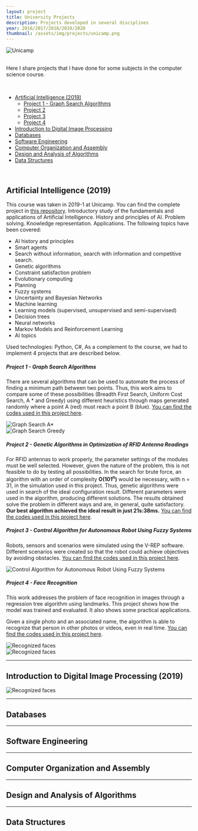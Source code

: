 ```yaml
---
layout: project
title: University Projects
description: Projects developed in several disciplines
year: 2016/2017/2018/2019/2020
thumbnail: /assets/img/projects/unicamp.png
---
```


<img class="img-project" src="/assets/img/projects/unicamp.png" alt="Unicamp" />

<br>
<br>

Here I share projects that I have done for some subjects in the computer science course.

<br>
<ul>
    <li><a href="#artificial-intelligence-2019">Artificial Intelligence (2019)</a>
        <ul>
            <li><a href="#project-1---graph-search-algorithms">Project 1 - Graph Search Algorithms</a></li>
            <li><a href="#project-2">Project 2</a></li>
            <li><a href="#project-3">Project 3</a></li>
            <li><a href="#project-4">Project 4</a></li>
        </ul>
    </li>
    <li><a href="#introduction-to-digital-image-processing">Introduction to Digital Image Processing</a></li>
    <li><a href="#databases">Databases</a></li>
    <li><a href="#software-engineering">Software Engineering</a></li>
    <li><a href="#computer-organization-and-assembly">Computer Organization and Assembly</a></li>
    <li><a href="#design-and-analysis-of-algorithms">Design and Analysis of Algorithms</a></li>
    <li><a href="#data-structures">Data Structures</a></li>
</ul>
<br>

## Artificial Intelligence (2019)

This course was taken in 2019-1 at Unicamp. You can find the complete project in <a
    href="https://github.com/gsalibi/artificial-intelligence-course" target="_blank">this repository</a>.
Introductory study of the fundamentals and applications of Artificial Intelligence. History and principles of AI.
Problem solving. Knowledge representation. Applications. The following topics have been covered:

- AI history and principles
- Smart agents
- Search without information, search with information and competitive search.
- Genetic algorithms
- Constraint satisfaction problem
- Evolutionary computing
- Planning
- Fuzzy systems
- Uncertainty and Bayesian Networks
- Machine learning
- Learning models (supervised, unsupervised and semi-supervised)
- Decision trees
- Neural networks
- Markov Models and Reinforcement Learning
- AI topics

Used technologies: Python, C#,
As a complement to the course, we had to implement 4 projects that are described below.


##### Project 1 - Graph Search Algorithms

There are several algorithms that can be used to automate the process of finding a minimum path between two points.
Thus, this work aims to compare some of these possibilities (Breadth First Search, Uniform Cost Search, A * and
Greedy) using different heuristics through maps generated randomly where a point A (red) must reach a point B (blue).
<a href="https://github.com/gsalibi/artificial-intelligence-course/tree/master/Project%201" target="_blank">You can find
    the codes used in this project here</a>.

<img class="img-project" src="/assets/img/projects/p1-a.png" alt="Graph Search A*" style="max-width: 600px" />
<br>
<img class="img-project" src="/assets/img/projects/p1-b.png" alt="Graph Search Greedy" style="max-width: 600px" />
<br>

##### Project 2 - Genetic Algorithms in Optimization of RFID Antenna Readings

For RFID antennas to work properly, the parameter settings of the modules must be well selected.
However, given the nature of the problem, this is not feasible to do by testing all possibilities.
In the search for brute force, an algorithm with an order of complexity **O(101<sup>n</sup>)** would be necessary, with
n = 31, in the simulation used in this project.
Thus, genetic algorithms were used in search of the ideal configuration result.
Different parameters were used in the algorithm, producing different solutions.
The results obtained solve the problem in different ways and are, in general, quite satisfactory.
**Our best algorithm achieved the ideal result in just 21s:38ms.** <a
    href="https://github.com/gsalibi/artificial-intelligence-course/tree/master/Project%202" target="_blank">You can
    find the codes used in this project here</a>.
<br>

##### Project 3 - Control Algorithm for Autonomous Robot Using Fuzzy Systems

Robots, sensors and scenarios were simulated using the V-REP software. Different scenarios were created so that the
robot could achieve objectives by avoiding obstacles. <a
    href="https://github.com/gsalibi/artificial-intelligence-course/tree/master/Project%203" target="_blank">You can
    find
    the codes used in this project here</a>.

<img class="img-project" src="/assets/img/projects/p3.jpg" alt="Control Algorithm for Autonomous Robot Using Fuzzy Systems" style="max-width: 600px" />
<br>

##### Project 4 - Face Recognition

This work addresses the problem of face recognition in images through a regression tree algorithm using landmarks.
This project shows how the model was trained and evaluated. It also shows some practical applications.

Given a single photo and an associated name, the algorithm is able to recognize that person in other photos or videos,
even in real time. <a
    href="https://github.com/gsalibi/artificial-intelligence-course/tree/master/Project%204%20-%20Final"
    target="_blank">You can find
    the codes used in this project here</a>.

<img class="img-project" src="/assets/img/projects/p4-a.png" alt="Recognized faces" style="max-width: 600px" />
<br>

<img class="img-project" src="/assets/img/projects/p4-b.png" alt="Recognized faces" style="max-width: 600px" />
<br>

<hr>

## Introduction to Digital Image Processing (2019)

<img class="img-project" src="/assets/img/projects/c2-1.jpg" alt="Recognized faces" style="max-width: 600px" />
<br>

<hr>

## Databases

<hr>

## Software Engineering

<hr>

## Computer Organization and Assembly

<hr>

## Design and Analysis of Algorithms

<hr>

## Data Structures